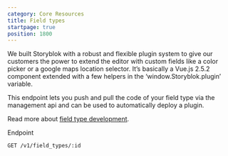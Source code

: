 ```yaml
---
category: Core Resources
title: Field types
startpage: true
position: 1800
---
```



We built Storyblok with a robust and flexible plugin system to give our customers the power to extend the editor with custom fields like a color picker or a google maps location selector. It’s basically a Vue.js 2.5.2 component extended with a few helpers in the ‘window.Storyblok.plugin’ variable.

This endpoint lets you push and pull the code of your field type via the management api and can be used to automatically deploy a plugin.

Read more about [field type development](https://www.storyblok.com/docs/Guides/Creating-a-field-type-plugin).


Endpoint

```bash
GET /v1/field_types/:id
```


